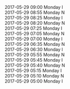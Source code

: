 2017-05-29 09:00 Monday  I  
2017-05-29 08:55 Monday  N  
2017-05-29 08:25 Monday  I  
2017-05-29 08:20 Monday  N  
2017-05-29 07:25 Monday  I  
2017-05-29 07:05 Monday  N  
2017-05-29 07:00 Monday  I  
2017-05-29 06:35 Monday  N  
2017-05-29 06:30 Monday  I  
2017-05-29 05:55 Monday  N  
2017-05-29 05:45 Monday  I  
2017-05-29 05:40 Monday  N  
2017-05-29 05:15 Monday  I  
2017-05-29 05:10 Monday  N  
2017-05-29 05:00 Monday  I  
